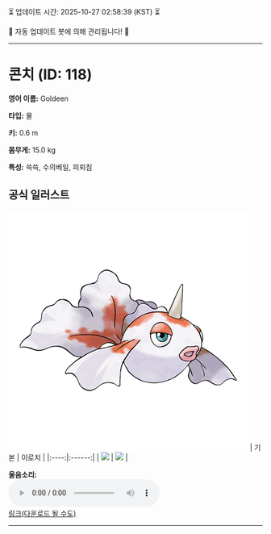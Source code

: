 
⏳ 업데이트 시간: 2025-10-27 02:58:39 (KST) ⏳

🤖 자동 업데이트 봇에 의해 관리됩니다! 🤖

---

# 콘치 (ID: 118)
**영어 이름:** Goldeen

**타입:** 물

**키:** 0.6 m

**몸무게:** 15.0 kg

**특성:** 쓱쓱, 수의베일, 피뢰침

## 공식 일러스트
![](https://raw.githubusercontent.com/PokeAPI/sprites/master/sprites/pokemon/other/official-artwork/118.png)
| 기본 | 이로치 |
|:----:|:------:|
| <img src="http://play.pokemonshowdown.com/sprites/ani/goldeen.gif" width="200"> | <img src="http://play.pokemonshowdown.com/sprites/ani-shiny/goldeen.gif" width="200"> |

**울음소리:**<br><audio controls src="https://raw.githubusercontent.com/PokeAPI/cries/main/cries/pokemon/latest/118.ogg"></audio><br> [링크(다운로드 될 수도)](https://raw.githubusercontent.com/PokeAPI/cries/main/cries/pokemon/latest/118.ogg)


---
